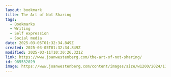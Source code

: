 ```yaml
---
layout: bookmark
title: The Art of Not Sharing
tags:
  - Bookmarks
  - Writing
  - Self expression
  - Social media
date: 2025-03-05T01:32:34.849Z
created: 2025-03-05T01:32:34.849Z
modified: 2025-03-11T10:30:26.321Z
link: https://www.joanwestenberg.com/the-art-of-not-sharing/
id: 985532029
image: https://www.joanwestenberg.com/content/images/size/w1200/2024/11/0_u9tl22t5AzrZ6OG7.jpg
---
```

